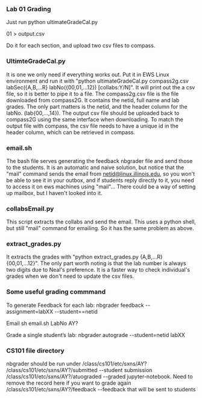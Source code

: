 ### Lab 01 Grading ###
Just run python ultimateGradeCal.py <Section> 01 > output.csv

Do it for each section, and upload two csv files to compass.

### UltimteGradeCal.py ###
It is one we only need if everything works out. Put it in EWS Linux environment and run it with "python ultimateGradeCal.py compass2g.csv labSec({A,B,...R} labNo({00,01,...12}) [collabs:Y/N]". It will print out the a csv file, so it is better to pipe it to a file.
The compass2g.csv file is the file downloaded from compass2G. It contains the netid, full name and lab grades. The only part matters is the netid, and the header column for the labNo. (lab{00,...,14}).
The output csv file should be uploaded back to compass2G using the same interface when downloading. To match the output file with compass, the csv file needs to have a unique id in the header column, which can be retrieved in compass.

### email.sh ###
The bash file serves generating the feedback nbgrader file and send those to the students. It is an automatic and naive solution, but notice that the "mail" command sends the email from netid@linux.illinois.edu, so you won't be able to see it in your outbox, and if students reply directly to it, you need to access it on ews machines using "mail"... There could be a way of setting up mailbox, but I haven't looked into it.

### collabsEmail.py ###
This script extracts the collabs and send the email. This uses a python shell, but still "mail" command for emailing. So it has the same problem as above.

### extract_grades.py ###
It extracts the grades with "python extract_grades.py {A,B,...R} {00,01,...12}". The only part worth noting is that the lab number is always two digits due to Neal's preference. It is a faster way to check individual's grades when we don't need to update the csv files.

### Some useful grading commmand ###
To generate Feedback for each lab:
nbgrader feedback --assignment=labXX --student==netid

Email
sh email.sh LabNo AY?

Grade a single student’s lab:
nbgrader autograde --student=netid labXX

### CS101 file directory ###
nbgrader should be run under /class/cs101/etc/sxns/AY?
/class/cs101/etc/sxns/AY?/submitted --student submission
/class/cs101/etc/sxns/AY?/atuograded --graded jupyter-notebook. Need to remove the record here if you want to grade again
/class/cs101/etc/sxns/AY?/feedback --feedback that will be sent to students
